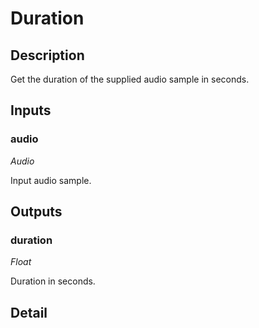 # Duration

## Description
Get the duration of the supplied audio sample in seconds.

## Inputs
### audio

*Audio*

Input audio sample.

## Outputs
### duration

*Float*

Duration in seconds.

## Detail

